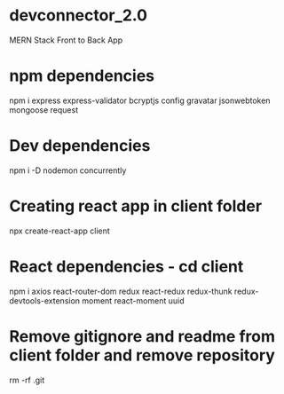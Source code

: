 # devconnector_2.0

MERN Stack Front to Back App

# npm dependencies

npm i express express-validator bcryptjs config gravatar jsonwebtoken mongoose request

# Dev dependencies

npm i -D nodemon concurrently

# Creating react app in client folder

npx create-react-app client

# React dependencies - cd client

npm i axios react-router-dom redux react-redux redux-thunk redux-devtools-extension moment react-moment uuid

# Remove gitignore and readme from client folder and remove repository

rm -rf .git
